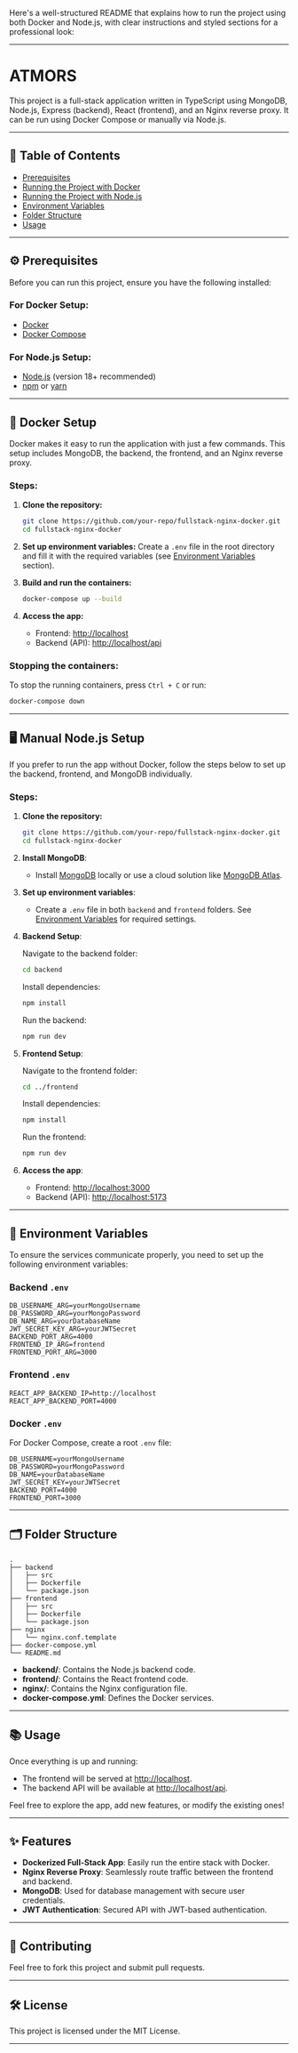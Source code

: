 Here's a well-structured README that explains how to run the project using both Docker and Node.js, with clear instructions and styled sections for a professional look:

---

# ATMORS

This project is a full-stack application written in TypeScript using MongoDB, Node.js, Express (backend), React (frontend), and an Nginx reverse proxy. It can be run using Docker Compose or manually via Node.js.

---

## 📝 Table of Contents
- [Prerequisites](#prerequisites)
- [Running the Project with Docker](#docker-setup)
- [Running the Project with Node.js](#manual-nodejs-setup)
- [Environment Variables](#environment-variables)
- [Folder Structure](#folder-structure)
- [Usage](#usage)

---

## ⚙️ Prerequisites

Before you can run this project, ensure you have the following installed:

### For Docker Setup:
- [Docker](https://www.docker.com/get-started)
- [Docker Compose](https://docs.docker.com/compose/install/)

### For Node.js Setup:
- [Node.js](https://nodejs.org/en/) (version 18+ recommended)
- [npm](https://www.npmjs.com/) or [yarn](https://yarnpkg.com/)

---

## 🚢 Docker Setup

Docker makes it easy to run the application with just a few commands. This setup includes MongoDB, the backend, the frontend, and an Nginx reverse proxy.

### Steps:

1. **Clone the repository:**
    ```bash
    git clone https://github.com/your-repo/fullstack-nginx-docker.git
    cd fullstack-nginx-docker
    ```

2. **Set up environment variables:**
   Create a `.env` file in the root directory and fill it with the required variables (see [Environment Variables](#environment-variables) section).

3. **Build and run the containers:**
    ```bash
    docker-compose up --build
    ```

4. **Access the app:**
    - Frontend: [http://localhost](http://localhost)
    - Backend (API): [http://localhost/api](http://localhost/api)

### Stopping the containers:

To stop the running containers, press `Ctrl + C` or run:
```bash
docker-compose down
```

---

## 🖥️ Manual Node.js Setup

If you prefer to run the app without Docker, follow the steps below to set up the backend, frontend, and MongoDB individually.

### Steps:

1. **Clone the repository:**
    ```bash
    git clone https://github.com/your-repo/fullstack-nginx-docker.git
    cd fullstack-nginx-docker
    ```

2. **Install MongoDB**:
   - Install [MongoDB](https://www.mongodb.com/try/download/community) locally or use a cloud solution like [MongoDB Atlas](https://www.mongodb.com/cloud/atlas).

3. **Set up environment variables**:
   - Create a `.env` file in both `backend` and `frontend` folders. See [Environment Variables](#environment-variables) for required settings.

4. **Backend Setup**:

   Navigate to the backend folder:
   ```bash
   cd backend
   ```

   Install dependencies:
   ```bash
   npm install
   ```

   Run the backend:
   ```bash
   npm run dev
   ```

5. **Frontend Setup**:

   Navigate to the frontend folder:
   ```bash
   cd ../frontend
   ```

   Install dependencies:
   ```bash
   npm install
   ```

   Run the frontend:
   ```bash
   npm run dev
   ```

6. **Access the app**:
    - Frontend: [http://localhost:3000](http://localhost:3000)
    - Backend (API): [http://localhost:5173](http://localhost:5173)

---

## 🔧 Environment Variables

To ensure the services communicate properly, you need to set up the following environment variables:

### Backend `.env`
```env
DB_USERNAME_ARG=yourMongoUsername
DB_PASSWORD_ARG=yourMongoPassword
DB_NAME_ARG=yourDatabaseName
JWT_SECRET_KEY_ARG=yourJWTSecret
BACKEND_PORT_ARG=4000
FRONTEND_IP_ARG=frontend
FRONTEND_PORT_ARG=3000
```

### Frontend `.env`
```env
REACT_APP_BACKEND_IP=http://localhost
REACT_APP_BACKEND_PORT=4000
```

### Docker `.env`
For Docker Compose, create a root `.env` file:
```env
DB_USERNAME=yourMongoUsername
DB_PASSWORD=yourMongoPassword
DB_NAME=yourDatabaseName
JWT_SECRET_KEY=yourJWTSecret
BACKEND_PORT=4000
FRONTEND_PORT=3000
```

---

## 🗂️ Folder Structure

```
.
├── backend
│   ├── src
│   ├── Dockerfile
│   └── package.json
├── frontend
│   ├── src
│   ├── Dockerfile
│   └── package.json
├── nginx
│   └── nginx.conf.template
├── docker-compose.yml
└── README.md
```

- **backend/**: Contains the Node.js backend code.
- **frontend/**: Contains the React frontend code.
- **nginx/**: Contains the Nginx configuration file.
- **docker-compose.yml**: Defines the Docker services.
  
---

## 📚 Usage

Once everything is up and running:

- The frontend will be served at [http://localhost](http://localhost).
- The backend API will be available at [http://localhost/api](http://localhost/api).
  
Feel free to explore the app, add new features, or modify the existing ones!

---

## ✨ Features

- **Dockerized Full-Stack App**: Easily run the entire stack with Docker.
- **Nginx Reverse Proxy**: Seamlessly route traffic between the frontend and backend.
- **MongoDB**: Used for database management with secure user credentials.
- **JWT Authentication**: Secured API with JWT-based authentication.

---

## 🤝 Contributing

Feel free to fork this project and submit pull requests.

---

## 🛠️ License

This project is licensed under the MIT License.

---
